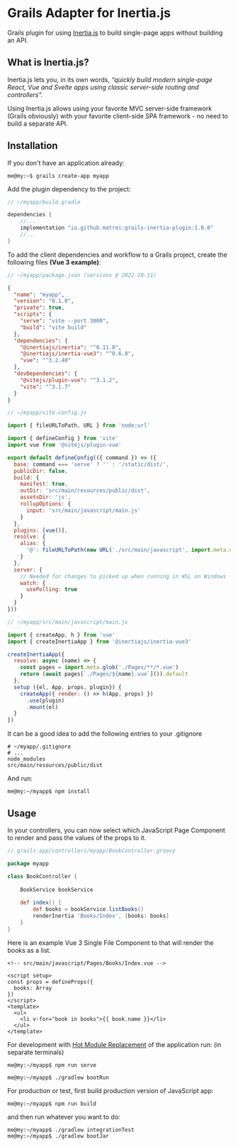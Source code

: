 # Grails Adapter for Inertia.js

Grails plugin for using [Inertia.js](https://inertiajs.com/) to build single-page apps without building an API.

## What is Inertia.js?

Inertia.js lets you, in its own words, *“quickly build modern single-page React, Vue and Svelte apps using classic server-side routing and controllers”.*

Using Inertia.js allows using your favorite MVC server-side framework (Grails obviously) with your favorite client-side SPA framework - no need to build a separate API.

## Installation
If you don't have an application already:
```shell
me@my:~$ grails create-app myapp
```

Add the plugin dependency to the project:
```groovy
// ~/myapp/build.gradle

dependencies {
    //...
    implementation "io.github.matrei:grails-inertia-plugin:1.0.0"
    //...
}
```
To add the client dependencies and workflow to a Grails project, create the following files **(Vue 3 example)**:
```javascript
// ~/myapp/package.json (versions @ 2022-10-11) 
```
```json
{
  "name": "myapp",
  "version": "0.1.0",
  "private": true,
  "scripts": {
    "serve": "vite --port 3000",
    "build": "vite build"
  },
  "dependencies": {
    "@inertiajs/inertia": "^0.11.0",
    "@inertiajs/inertia-vue3": "^0.6.0",
    "vue": "^3.2.40"
  },
  "devDependencies": {
    "@vitejs/plugin-vue": "^3.1.2",
    "vite": "^3.1.7"
  }
}
```
```javascript
// ~/myapp/vite.config.js

import { fileURLToPath, URL } from 'node:url'

import { defineConfig } from 'vite'
import vue from '@vitejs/plugin-vue'

export default defineConfig(({ command }) => ({
  base: command === 'serve' ? '' : '/static/dist/',
  publicDir: false,
  build: {
    manifest: true,
    outDir: 'src/main/resources/public/dist',
    assetsDir: 'js',
    rollupOptions: {
      input: 'src/main/javascript/main.js'
    }
  },
  plugins: [vue()],
  resolve: {
    alias: {
      '@': fileURLToPath(new URL('./src/main/javascript', import.meta.url))
    }
  },
  server: {
    // Needed for changes to picked up when running in WSL on Windows
    watch: {
      usePolling: true
    }
  }
}))
```
```javascript
// ~/myapp/src/main/javascript/main.js

import { createApp, h } from 'vue'
import { createInertiaApp } from '@inertiajs/inertia-vue3'

createInertiaApp({
  resolve: async (name) => {
    const pages = import.meta.glob('./Pages/**/*.vue')
    return (await pages[`./Pages/${name}.vue`]()).default
  },
  setup ({el, App, props, plugin}) {
    createApp({ render: () => h(App, props) })
      .use(plugin)
      .mount(el)
  }
})
```
It can be a good idea to add the following entries to your .gitignore
```gitignore
# ~/myapp/.gitignore
# ...
node_modules
src/main/resources/public/dist
```
And run:
```shell
me@my:~/myapp$ npm install
```

## Usage
In your controllers, you can now select which JavaScript Page Component to render and pass the values of the props to it.
```groovy
// grails-app/controllers/myapp/BookController.groovy

package myapp

class BookController {
    
    BookService bookService
    
    def index() {
        def books = bookService.listBooks()
        renderInertia 'Books/Index', [books: books]
    }
}
```
Here is an example Vue 3 Single File Component to that will render the books as a list.
```vue
<!-- src/main/javascript/Pages/Books/Index.vue -->

<script setup>
const props = defineProps({
  books: Array
})
</script>
<template>
  <ul>
    <li v-for="book in books">{{ book.name }}</li>
  </ul>
</template>
```
For development with [Hot Module Replacement](https://vitejs.dev/guide/features.html#hot-module-replacement) of the application run: (in separate terminals)
```shell
me@my:~/myapp$ npm run serve
```
```shell
me@my:~/myapp$ ./gradlew bootRun
```
For production or test, first build production version of JavaScript app:
```shell
me@my:~/myapp$ npm run build
```
and then run whatever you want to do:
```shell
me@my:~/myapp$ ./gradlew integrationTest
me@my:~/myapp$ ./gradlew bootJar
```
